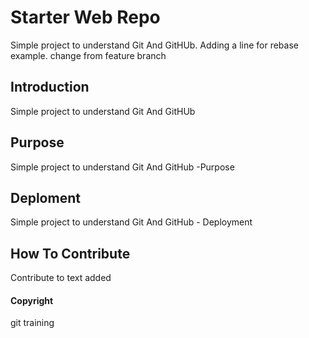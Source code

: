 # Starter Web Repo

Simple project to understand Git And GitHUb.
Adding a line for rebase example.
change from feature branch

## Introduction

Simple project to understand Git And GitHUb

## Purpose

Simple project to understand Git And GitHub -Purpose

## Deploment

Simple project to understand Git And GitHub - Deployment

## How To Contribute

Contribute to text added

#### Copyright

 git training   
